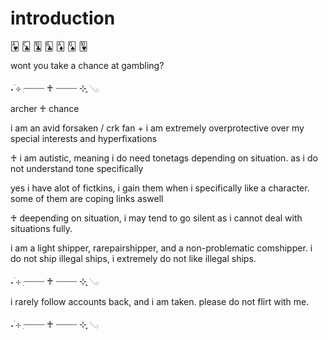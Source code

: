 # introduction
🂱 🃜 🃚 🃖 🃁 🂭 🂺

wont you take a chance at gambling?

˖ ࣪⊹ ִ┈┈┈┈ ♰ ┈┈┈┈ ⊹ ִֶָ𓂅

archer ♰ chance

   i am an avid forsaken / crk fan + i am extremely overprotective over my special interests and hyperfixations

 ♰    i am autistic, meaning i do need tonetags depending on situation. as i do not understand tone specifically

   yes i have alot of fictkins, i gain them when i specifically like a character. some of them are coping links aswell

 ♰ deepending on situation, i may tend to go silent as i cannot deal with situations fully.

 i am a light shipper, rarepairshipper, and a non-problematic comshipper. i do not ship illegal ships, i extremely do not like illegal ships.

 ˖ ࣪⊹ ִ┈┈┈┈ ♰ ┈┈┈┈ ⊹ ִֶָ𓂅

i rarely follow accounts back, and i am taken. please do not flirt with me.

˖ ࣪⊹ ִ┈┈┈┈ ♰ ┈┈┈┈ ⊹ ִֶָ𓂅
 
